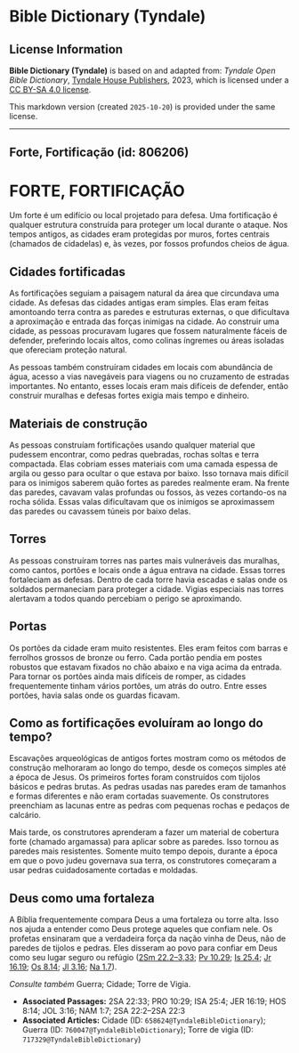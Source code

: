 # Bible Dictionary (Tyndale)

## License Information

**Bible Dictionary (Tyndale)** is based on and adapted from: _Tyndale Open Bible Dictionary_, [Tyndale House Publishers](https://tyndaleopenresources.com/), 2023, which is licensed under a [CC BY-SA 4.0 license](https://creativecommons.org/licenses/by-sa/4.0/legalcode.en).

This markdown version (created `2025-10-20`) is provided under the same license.



--------------------------------

## Forte, Fortificação (id: 806206)

FORTE, FORTIFICAÇÃO
===================

Um forte é um edifício ou local projetado para defesa. Uma fortificação é qualquer estrutura construída para proteger um local durante o ataque. Nos tempos antigos, as cidades eram protegidas por muros, fortes centrais (chamados de cidadelas) e, às vezes, por fossos profundos cheios de água.

Cidades fortificadas
--------------------

As fortificações seguiam a paisagem natural da área que circundava uma cidade. As defesas das cidades antigas eram simples. Elas eram feitas amontoando terra contra as paredes e estruturas externas, o que dificultava a aproximação e entrada das forças inimigas na cidade. Ao construir uma cidade, as pessoas procuravam lugares que fossem naturalmente fáceis de defender, preferindo locais altos, como colinas íngremes ou áreas isoladas que ofereciam proteção natural.

As pessoas também construíram cidades em locais com abundância de água, acesso a vias navegáveis para viagens ou no cruzamento de estradas importantes. No entanto, esses locais eram mais difíceis de defender, então construir muralhas e defesas fortes exigia mais tempo e dinheiro.

Materiais de construção
-----------------------

As pessoas construíam fortificações usando qualquer material que pudessem encontrar, como pedras quebradas, rochas soltas e terra compactada. Elas cobriam esses materiais com uma camada espessa de argila ou gesso para ocultar o que estava por baixo. Isso tornava mais difícil para os inimigos saberem quão fortes as paredes realmente eram. Na frente das paredes, cavavam valas profundas ou fossos, às vezes cortando\-os na rocha sólida. Essas valas dificultavam que os inimigos se aproximassem das paredes ou cavassem túneis por baixo delas.

Torres
------

As pessoas construíram torres nas partes mais vulneráveis das muralhas, como cantos, portões e locais onde a água entrava na cidade. Essas torres fortaleciam as defesas. Dentro de cada torre havia escadas e salas onde os soldados permaneciam para proteger a cidade. Vigias especiais nas torres alertavam a todos quando percebiam o perigo se aproximando.

Portas
------

Os portões da cidade eram muito resistentes. Eles eram feitos com barras e ferrolhos grossos de bronze ou ferro. Cada portão pendia em postes robustos que estavam fixados no chão abaixo e na viga acima da entrada. Para tornar os portões ainda mais difíceis de romper, as cidades frequentemente tinham vários portões, um atrás do outro. Entre esses portões, havia salas onde os guardas ficavam.

Como as fortificações evoluíram ao longo do tempo?
--------------------------------------------------

Escavações arqueológicas de antigos fortes mostram como os métodos de construção melhoraram ao longo do tempo, desde os começos simples até a época de Jesus. Os primeiros fortes foram construídos com tijolos básicos e pedras brutas. As pedras usadas nas paredes eram de tamanhos e formas diferentes e não eram cortadas suavemente. Os construtores preenchiam as lacunas entre as pedras com pequenas rochas e pedaços de calcário.

Mais tarde, os construtores aprenderam a fazer um material de cobertura forte (chamado argamassa) para aplicar sobre as paredes. Isso tornou as paredes mais resistentes. Somente muito tempo depois, durante a época em que o povo judeu governava sua terra, os construtores começaram a usar pedras cuidadosamente cortadas e moldadas.

Deus como uma fortaleza
-----------------------

A Bíblia frequentemente compara Deus a uma fortaleza ou torre alta. Isso nos ajuda a entender como Deus protege aqueles que confiam nele. Os profetas ensinaram que a verdadeira força da nação vinha de Deus, não de paredes de tijolos e pedras. Eles disseram ao povo para confiar em Deus como seu lugar seguro ou refúgio ([2Sm 22\.2–3,33](https://ref.ly/2Sam22:2-2Sam22:3,2Sam22:33); [Pv 10\.29](https://ref.ly/Prov10:29); [Is 25\.4](https://ref.ly/Isa25:4); [Jr 16\.19](https://ref.ly/Jer16:19); [Os 8\.14](https://ref.ly/Hos8:14); [Jl 3\.16](https://ref.ly/Joel3:16); [Na 1\.7](https://ref.ly/Nah1:7)).

*Consulte também* Guerra; Cidade; Torre de Vigia.

* **Associated Passages:** 2SA 22:33; PRO 10:29; ISA 25:4; JER 16:19; HOS 8:14; JOL 3:16; NAM 1:7; 2SA 22:2–2SA 22:3
* **Associated Articles:** Cidade (ID: `658624@TyndaleBibleDictionary`); Guerra (ID: `760047@TyndaleBibleDictionary`); Torre de vigia (ID: `717329@TyndaleBibleDictionary`)

